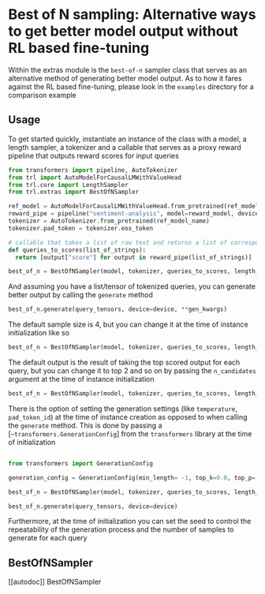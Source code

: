 # Best of N sampling: Alternative ways to get better model output without RL based fine-tuning

Within the extras module is the `best-of-n` sampler class that serves as an alternative method of generating better model output.
As to how it fares against the RL based fine-tuning, please look in the `examples` directory for a comparison example

## Usage

To get started quickly, instantiate an instance of the class with a model, a length sampler, a tokenizer and a callable that serves as a proxy reward pipeline that outputs reward scores for input queries

```python
from transformers import pipeline, AutoTokenizer
from trl import AutoModelForCausalLMWithValueHead
from trl.core import LengthSampler
from trl.extras import BestOfNSampler

ref_model = AutoModelForCausalLMWithValueHead.from_pretrained(ref_model_name)
reward_pipe = pipeline("sentiment-analysis", model=reward_model, device=device)
tokenizer = AutoTokenizer.from_pretrained(ref_model_name)
tokenizer.pad_token = tokenizer.eos_token

# callable that takes a list of raw text and returns a list of corresponding reward scores
def queries_to_scores(list_of_strings):
  return [output["score"] for output in reward_pipe(list_of_strings)]

best_of_n = BestOfNSampler(model, tokenizer, queries_to_scores, length_sampler=output_length_sampler)
```

And assuming you have a list/tensor of tokenized queries, you can generate better output by calling the `generate` method

```python
best_of_n.generate(query_tensors, device=device, **gen_kwargs)
```

The default sample size is 4, but you can change it at the time of instance initialization like so

```python
best_of_n = BestOfNSampler(model, tokenizer, queries_to_scores, length_sampler=output_length_sampler, sample_size=8)
```

The default output is the result of taking the top scored output for each query, but you can change it to top 2 and so on by passing the `n_candidates` argument at the time of instance initialization

```python
best_of_n = BestOfNSampler(model, tokenizer, queries_to_scores, length_sampler=output_length_sampler, n_candidates=2)
```

There is the option of setting the generation settings (like `temperature`, `pad_token_id`) at the time of instance creation as opposed to when calling the `generate` method.
This is done by passing a [`~transformers.GenerationConfig`] from the `transformers` library at the time of initialization

```python

from transformers import GenerationConfig

generation_config = GenerationConfig(min_length= -1, top_k=0.0, top_p= 1.0, do_sample= True, pad_token_id=tokenizer.eos_token_id)

best_of_n = BestOfNSampler(model, tokenizer, queries_to_scores, length_sampler=output_length_sampler, generation_config=generation_config)

best_of_n.generate(query_tensors, device=device)

```

Furthermore, at the time of initialization you can set the seed to control the repeatability of the generation process and the number of samples to generate for each query

## BestOfNSampler

[[autodoc]] BestOfNSampler
